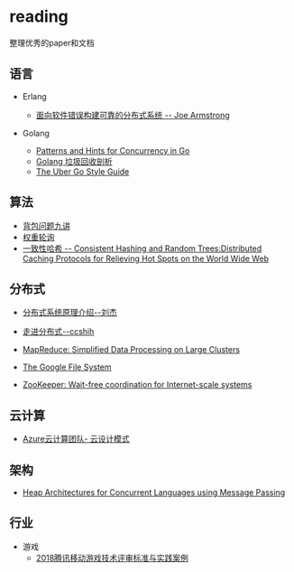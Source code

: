 # reading
整理优秀的paper和文档 

## 语言
-	Erlang
	-	[面向软件错误构建可靠的分布式系统 -- Joe Armstrong](http://pubftp0.availo.se/pub/FreeBSD/distfiles/erlang-doc/r13b01/armstrong_thesis_2003.pdf)

- Golang
	-	[Patterns and Hints for Concurrency in Go](http://nil.csail.mit.edu/6.824/2018/notes/gopattern.pdf)
	-	[Golang 垃圾回收剖析](http://legendtkl.com/2017/04/28/golang-gc/)
	-  [The Uber Go Style Guide](https://github.com/uber-go/guide)

## 算法

-	[背包问题九讲](https://github.com/tianyicui/pack)
-  [权重轮询](https://tenfy.cn/2018/11/12/smooth-weighted-round-robin/)
- [一致性哈希 -- Consistent Hashing and Random Trees:Distributed Caching Protocols for Relieving Hot Spots on the World Wide Web](http://www.akamai.com/dl/technical_publications/ConsistenHashingandRandomTreesDistributedCachingprotocolsforrelievingHotSpotsontheworldwideweb.pdf)

## 分布式
-	[分布式系统原理介绍--刘杰](https://github.com/hongweikkx/reading/blob/master/%E5%88%86%E5%B8%83%E5%BC%8F/%E5%88%86%E5%B8%83%E5%BC%8F%E7%B3%BB%E7%BB%9F%E5%8E%9F%E7%90%86%E4%BB%8B%E7%BB%8D.pdf)

-	[走进分布式--ccshih](https://github.com/hongweikkx/reading/blob/master/%E5%88%86%E5%B8%83%E5%BC%8F/%E8%B5%B0%E8%BF%9B%E5%88%86%E5%B8%83%E5%BC%8F.pdf)
- 	[MapReduce: Simplified Data Processing on Large Clusters](http://nil.csail.mit.edu/6.824/2016/papers/mapreduce.pdf)
-  	[The Google File System](http://nil.csail.mit.edu/6.824/2016/papers/gfs.pdf)
-    [ZooKeeper: Wait-free coordination for Internet-scale systems](http://nil.csail.mit.edu/6.824/2016/papers/zookeeper.pdf)

## 云计算
-	[Azure云计算团队- 云设计模式](https://github.com/iambowen/cloud-design-patterns)

## 架构
-	[Heap Architectures for Concurrent Languages using Message Passing](http://www.fantasi.se/publications/ISMM02.pdf)

## 行业
-	游戏
	-	[2018腾讯移动游戏技术评审标准与实践案例](https://github.com/hongweikkx/reading/blob/master/%E8%A1%8C%E4%B8%9A/%E6%B8%B8%E6%88%8F/2018%E8%85%BE%E8%AE%AF%E7%A7%BB%E5%8A%A8%E6%B8%B8%E6%88%8F%E6%8A%80%E6%9C%AF%E8%AF%84%E5%AE%A1%E6%A0%87%E5%87%86%E4%B8%8E%E5%AE%9E%E8%B7%B5%E6%A1%88%E4%BE%8B.pdf)
